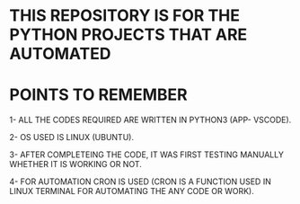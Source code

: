 # THIS REPOSITORY IS FOR THE PYTHON PROJECTS THAT ARE AUTOMATED

# POINTS TO REMEMBER
1- ALL THE CODES REQUIRED ARE WRITTEN IN PYTHON3 (APP- VSCODE).

2- OS USED IS LINUX (UBUNTU).

3- AFTER COMPLETEING THE CODE, IT WAS FIRST TESTING MANUALLY WHETHER IT IS WORKING OR NOT.

4- FOR AUTOMATION CRON IS USED (CRON IS A FUNCTION USED IN LINUX TERMINAL FOR AUTOMATING THE ANY CODE OR WORK).


